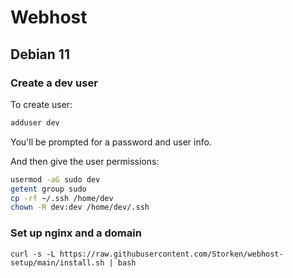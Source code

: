 # Webhost

## Debian 11

### Create a dev user
To create user:
```sh 
adduser dev
```
You'll be prompted for a password and user info.

And then give the user permissions:
```sh 
usermod -aG sudo dev
getent group sudo
cp -rf ~/.ssh /home/dev
chown -R dev:dev /home/dev/.ssh
```

### Set up nginx and a domain
`curl -s -L https://raw.githubusercontent.com/Storken/webhost-setup/main/install.sh | bash`
